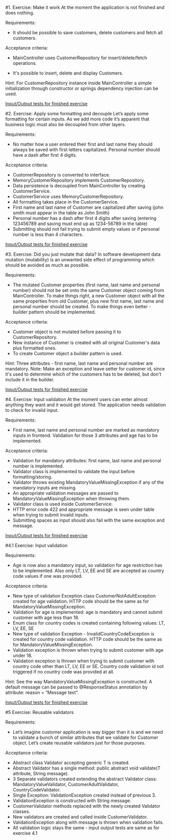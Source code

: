 #1. Exercise: Make it work
At the moment the application is not finished and does nothing.

Requirements:

* It should be possible to save customers, delete customers and fetch all customers.

Acceptance criteria:

* MainController uses CustomerRepository for insert/delete/fetch operations.

* It's possible to insert, delete and display Customers.

Hint: For CustomerRepository instance inside MainController a simple initialization through constructor or springs dependency injection can be used.

[Input/Output tests for finished exercise](https://bitbucket.org/enorkus/images/src/master/exercise-1-solution-io.md)

#2. Exercise: Apply some formatting and decouple
Let’s apply some formatting for certain inputs. As we add more code it’s apparent that business logic must also be decoupled from other layers.

Requirements:

* No matter how a user entered their first and last name they should always be saved with first letters capitalized. Personal number should have a dash after first 4 digits.

Acceptance criteria:

* CustomerRepository is converted to interface.
* MemoryCustomerRepository implements CustomerRepository.
* Data persistence is decoupled from MainController by creating CustomerService. 
* CustomerService uses MemoryCustomerRepository.
* All formatting takes place in the CustomerService.
* First name and last name of Customer are capitalized after saving (john smith must appear in the table as John Smith)
* Personal number has a dash after first 4 digits after saving (entering 123456789 and saving must end up as 1234-56789 in the table)
* Submitting should not fail trying to submit empty values or if personal number is less than 4 characters.

[Input/Output tests for finished exercise](https://bitbucket.org/enorkus/images/src/master/exercise-2-solution-io.md)

#3. Exercise: Did you just mutate that data?
In software development data mutation (mutability) is an unwanted side effect of programming which should be avoided as much as possible.

Requirements:

* The mutated Customer properties (first name, last name and personal number) should not be set onto the same Customer object coming from MainController. To make things right, a new Customer object with all the same properties from old Customer, plus new first name, last name and personal number should be created. To make things even better - builder pattern should be implemented.

Acceptance criteria:

* Customer object is not mutated before passing it to CustomerRepository.
* New instance of Customer is created with all original Customer's data plus formatted ones.
* To create Customer object a builder pattern is used.

Hint: Three attributes - first name, last name and personal number are mandatory. 
Note: Make an exception and leave setter for customer id, since it's used to determine which of the customers has to be deleted, but don't include it in the builder.

[Input/Output tests for finished exercise](https://bitbucket.org/enorkus/images/src/master/exercise-3-solution-io.md)

#4. Exercise: Input validation
At the moment users can enter almost anything they want and it would get stored. The application needs validation to check for invalid input.

Requirements: 

* First name, last name and personal number are marked as mandatory inputs in frontend. Validation for those 3 attributes and age has to be implemented.

Acceptance criteria:

* Validation for mandatory attributes: first name, last name and personal number is implemented.
* Validator class is implemented to validate the input before formatting/storing.
* Validator throws existing MandatoryValueMissingException if any of the mandatory inputs are missing.
* An appropriate validation messages are passed to MandatoryValueMissingException when throwing them.
* Validator class is used inside CustomerService.
* HTTP error code 422 and appropriate message is seen under table when trying to submit invalid inputs.
* Submitting spaces as input should also fail with the same exception and message.

[Input/Output tests for finished exercise](https://bitbucket.org/enorkus/images/src/master/exercise-4-solution-io.md)

#4.1 Exercise: Input validation

Requirements: 
* Age is now also a mandatory input, so validation for age restriction has to be implemented. Also only LT, LV, EE and SE are accepted as country code values if one was provided.

Acceptance criteria:

* New type of validation Exception class CustomerNotAdultException created for age validation. HTTP code should be the same as for MandatoryValueMissingException.
* Validation for age is implemented: age is mandatory and cannot submit customer with age less than 18.
* Enum class for country codes is created containing following values: LT, LV, EE, SE
* New type of validation Exception - InvalidCountryCodeException is created for country code validation. HTTP code should be the same as for MandatoryValueMissingException.
* Validation exception is thrown when trying to submit customer with age under 18.
* Validation exception is thrown when trying to submit customer with country code other than LT, LV, EE or SE. Country code validation id not triggered if no country code was provided at all.

Hint: See the way MandatoryValueMissingException is constructed. A default message can be passed to @ResponseStatus annotation by attribute: reason = “Message text”.

[Input/Output tests for finished exercise](https://bitbucket.org/enorkus/images/src/master/exercise-4.1-solution-io.md)

#5 Exercise: Reusable validators

Requirements: 
* Let’s imagine customer application is way bigger than it is and we need to validate a bunch of similar attributes that we validate for Customer object. Let’s create reusable validators just for those purposes.

Acceptance criteria:

* Abstract class Validator<T> accepting generic T is created.
* Abstract Validator has a single method: public abstract void validate(T attribute, String message).
* 3 Separate validators created extending the abstract Validator class: MandatoryValueValidator, CustomerAdultValidator, CountryCodeValidator.
* Single Exception: ValidationException created instead of previous 3.
* ValidationException is constructed with String message.
* CustomerValidator methods replaced with the newly created Validator classes.
* New validators are created and called inside CustomerValidator.
* ValidationException along with message is thrown when validation fails.
* All validation logic stays the same - input output tests are same as for exercise 4.1


